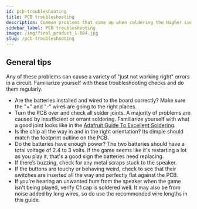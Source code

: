 ```yaml
---
id: pcb-troubleshooting
title: PCB troubleshooting
description: Common problems that come up when soldering the Higher Lower PCB
sidebar_label: PCB troubleshooting
image: /img/final_product_1-004.jpg
slug: /pcb-troubleshooting
---
```


## General tips

Any of these problems can cause a variety of "just not working right" errors in a circuit. Familiarize yourself with these troubleshooting checks and do them regularly.

- Are the batteries installed and wired to the board correctly? Make sure the "+" and "-" wires are going to the right places.
- Turn the PCB over and check all solder joints. A majority of problems are caused by insufficient or errant soldering. Familiarize yourself with what a good joint looks like in the [Adafruit Guide To Excellent Soldering](https://learn.adafruit.com/adafruit-guide-excellent-soldering).
- Is the chip all the way in and in the right orientation? Its dimple should match the footprint outline on the PCB.
- Do the batteries have enough power? The two batteries should have a total voltage of 2.4 to 3 volts. If the game seems like it's restarting a lot as you play it, that's a good sign the batteries need replacing.
- If there’s buzzing, check for any metal scraps stuck to the speaker.
- If the buttons are touchy or behaving weird, check to see that their switches are inserted all the way and perfectly flat against the PCB.
- If you're hearing an unwanted hum from the speaker when the game isn't being played, verify C1 cap is soldered well. It may also be from noise added by long wires, so do use the recommended wire lengths in this guide.
